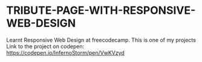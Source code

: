 # TRIBUTE-PAGE-WITH-RESPONSIVE-WEB-DESIGN
Learnt Responsive Web Design at freecodecamp. This is one of my projects
Link to the project on codepen: https://codepen.io/InfernoStorm/pen/VwKVzyd
